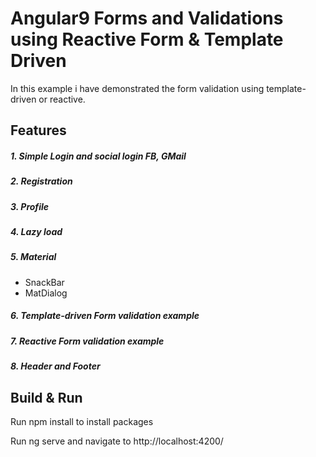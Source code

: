 # Angular9 Forms and Validations using Reactive Form & Template Driven 

In this example i have demonstrated the form validation using template-driven or reactive.

## Features

##### 1. Simple Login and social login FB, GMail

##### 2. Registration

##### 3. Profile

##### 4. Lazy load

##### 5. Material 
- SnackBar
- MatDialog
##### 6. Template-driven Form validation example

##### 7. Reactive Form validation example

##### 8. Header and Footer


## Build & Run

Run npm install to install packages

Run ng serve and navigate to http://localhost:4200/
